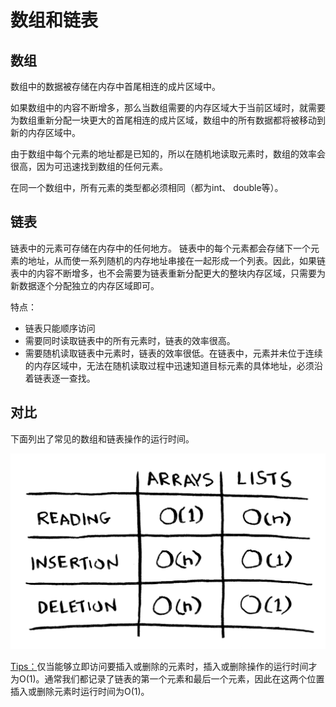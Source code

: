 # 数组和链表

## 数组

数组中的数据被存储在内存中首尾相连的成片区域中。

如果数组中的内容不断增多，那么当数组需要的内存区域大于当前区域时，就需要为数组重新分配一块更大的首尾相连的成片区域，数组中的所有数据都将被移动到新的内存区域中。

由于数组中每个元素的地址都是已知的，所以在随机地读取元素时，数组的效率会很高，因为可迅速找到数组的任何元素。

在同一个数组中，所有元素的类型都必须相同（都为int、 double等）。 

## 链表

链表中的元素可存储在内存中的任何地方。
链表中的每个元素都会存储下一个元素的地址，从而使一系列随机的内存地址串接在一起形成一个列表。因此，如果链表中的内容不断增多，也不会需要为链表重新分配更大的整块内存区域，只需要为新数据逐个分配独立的内存区域即可。

特点：

- 链表只能顺序访问
- 需要同时读取链表中的所有元素时，链表的效率很高。
- 需要随机读取链表中元素时，链表的效率很低。在链表中，元素并未位于连续的内存区域中，无法在随机读取过程中迅速知道目标元素的具体地址，必须沿着链表逐一查找。

## 对比

下面列出了常见的数组和链表操作的运行时间。 

![数组和链表](../images/数组和链表.png)

<u>Tips：</u>仅当能够立即访问要插入或删除的元素时，插入或删除操作的运行时间才为O(1)。通常我们都记录了链表的第一个元素和最后一个元素，因此在这两个位置插入或删除元素时运行时间为O(1)。 